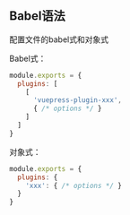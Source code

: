 ## Babel语法

配置文件的babel式和对象式

Babel式：

```js
module.exports = {
  plugins: [
    [
      'vuepress-plugin-xxx',
      { /* options */ }
    ]
  ]
}
```

对象式：

```js
module.exports = {
  plugins: {
    'xxx': { /* options */ }
  }
}
```

